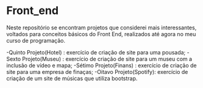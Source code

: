 # Front_end
Neste repositório se encontram projetos que considerei mais interessantes, voltados para conceitos básicos do Front End, realizados até agora no meu curso de programação.

-Quinto Projeto(Hotel) : exercício de criação de site para uma pousada;
-Sexto Projeto(Museu) : exercício de criação de site para um museu com a inclusão de vídeo e mapa;
-Sétimo Projeto(Finans) : exercício de criação de site para uma empresa de finaças;
-Oitavo Projeto(Spotify): exercício de criação de um site de músicas que utiliza bootstrap.
